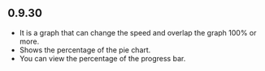 ## 0.9.30

* It is a graph that can change the speed and overlap the graph 100% or more.
* Shows the percentage of the pie chart.
* You can view the percentage of the progress bar.
